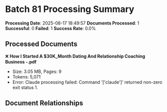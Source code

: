 # Batch 81 Processing Summary

**Processing Date**: 2025-08-17 18:49:57
**Documents Processed**: 1
**Successful**: 0
**Failed**: 1
**Success Rate**: 0.0%

## Processed Documents

❌ **How I Started A $30K_Month Dating And Relationship Coaching Business -.pdf**
   - Size: 3.05 MB, Pages: 9
   - Tokens: 5,071
   - Error: Claude processing failed: Command '['claude']' returned non-zero exit status 1.

## Document Relationships
